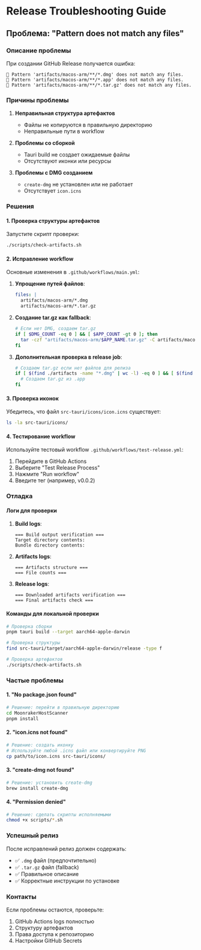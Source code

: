 # Release Troubleshooting Guide

## Проблема: "Pattern does not match any files"

### Описание проблемы
При создании GitHub Release получается ошибка:
```
🤔 Pattern 'artifacts/macos-arm/**/*.dmg' does not match any files.
🤔 Pattern 'artifacts/macos-arm/**/*.app' does not match any files.
🤔 Pattern 'artifacts/macos-arm/**/*.tar.gz' does not match any files.
```

### Причины проблемы

1. **Неправильная структура артефактов**
   - Файлы не копируются в правильную директорию
   - Неправильные пути в workflow

2. **Проблемы со сборкой**
   - Tauri build не создает ожидаемые файлы
   - Отсутствуют иконки или ресурсы

3. **Проблемы с DMG созданием**
   - `create-dmg` не установлен или не работает
   - Отсутствует `icon.icns`

### Решения

#### 1. Проверка структуры артефактов

Запустите скрипт проверки:
```bash
./scripts/check-artifacts.sh
```

#### 2. Исправление workflow

Основные изменения в `.github/workflows/main.yml`:

1. **Упрощение путей файлов**:
   ```yaml
   files: |
     artifacts/macos-arm/*.dmg
     artifacts/macos-arm/*.tar.gz
   ```

2. **Создание tar.gz как fallback**:
   ```bash
   # Если нет DMG, создаем tar.gz
   if [ $DMG_COUNT -eq 0 ] && [ $APP_COUNT -gt 0 ]; then
     tar -czf "artifacts/macos-arm/$APP_NAME.tar.gz" -C artifacts/macos-arm "$APP_NAME.app"
   fi
   ```

3. **Дополнительная проверка в release job**:
   ```bash
   # Создаем tar.gz если нет файлов для релиза
   if [ $(find ./artifacts -name "*.dmg" | wc -l) -eq 0 ] && [ $(find ./artifacts -name "*.tar.gz" | wc -l) -eq 0 ]; then
     # Создаем tar.gz из .app
   fi
   ```

#### 3. Проверка иконок

Убедитесь, что файл `src-tauri/icons/icon.icns` существует:
```bash
ls -la src-tauri/icons/
```

#### 4. Тестирование workflow

Используйте тестовый workflow `.github/workflows/test-release.yml`:
1. Перейдите в GitHub Actions
2. Выберите "Test Release Process"
3. Нажмите "Run workflow"
4. Введите тег (например, v0.0.2)

### Отладка

#### Логи для проверки

1. **Build logs**:
   ```
   === Build output verification ===
   Target directory contents:
   Bundle directory contents:
   ```

2. **Artifacts logs**:
   ```
   === Artifacts structure ===
   === File counts ===
   ```

3. **Release logs**:
   ```
   === Downloaded artifacts verification ===
   === Final artifacts check ===
   ```

#### Команды для локальной проверки

```bash
# Проверка сборки
pnpm tauri build --target aarch64-apple-darwin

# Проверка структуры
find src-tauri/target/aarch64-apple-darwin/release -type f

# Проверка артефактов
./scripts/check-artifacts.sh
```

### Частые проблемы

#### 1. "No package.json found"
```bash
# Решение: перейти в правильную директорию
cd MoonrakerHostScanner
pnpm install
```

#### 2. "icon.icns not found"
```bash
# Решение: создать иконку
# Используйте любой .icns файл или конвертируйте PNG
cp path/to/icon.icns src-tauri/icons/
```

#### 3. "create-dmg not found"
```bash
# Решение: установить create-dmg
brew install create-dmg
```

#### 4. "Permission denied"
```bash
# Решение: сделать скрипты исполняемыми
chmod +x scripts/*.sh
```

### Успешный релиз

После исправлений релиз должен содержать:
- ✅ `.dmg` файл (предпочтительно)
- ✅ `.tar.gz` файл (fallback)
- ✅ Правильное описание
- ✅ Корректные инструкции по установке

### Контакты

Если проблемы остаются, проверьте:
1. GitHub Actions logs полностью
2. Структуру артефактов
3. Права доступа к репозиторию
4. Настройки GitHub Secrets
